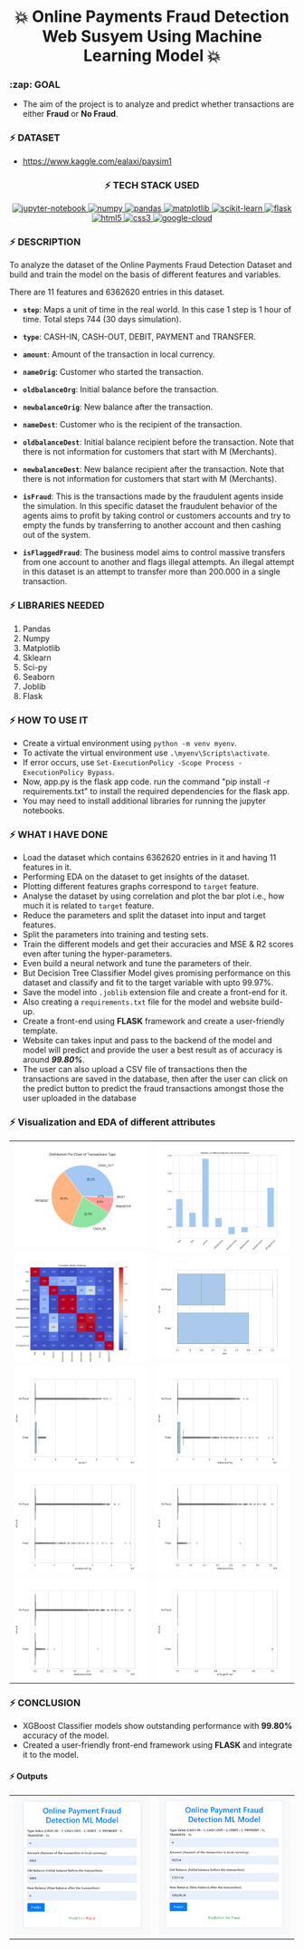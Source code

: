 <h1 align='center'>💥 Online Payments Fraud Detection Web Susyem Using Machine Learning Model 💥</h1>

<h3>:zap: GOAL</h3>

- The aim of the project is to analyze and predict whether transactions are either **Fraud** or **No Fraud**.

### :zap: **DATASET** 

- https://www.kaggle.com/ealaxi/paysim1

<div align='center'>

### :zap: **TECH STACK USED**

<a href="https://jupyter.org/" rel="noreferrer"> <img src="https://img.shields.io/badge/Jupyter-F37626.svg?&style=for-the-badge&logo=Jupyter&logoColor=white" alt="jupyter-notebook" /> </a>
<a href="https://https://numpy.pydata.org/" rel="noreferrer"> <img src="https://img.shields.io/badge/Numpy-777BB4?style=for-the-badge&logo=numpy&logoColor=white" alt="numpy" /> </a>
<a href="https://pandas.pydata.org/" rel="noreferrer"> <img src="https://img.shields.io/badge/Pandas-2C2D72?style=for-the-badge&logo=pandas&logoColor=white" alt="pandas" /> </a>
<a href="https://matplotlib.org/" rel="noreferrer"> <img src="https://img.shields.io/badge/Matplotlib-%23ffffff.svg?style=for-the-badge&logo=Matplotlib&logoColor=black" alt="matplotlib" /> </a>
<a href="https://scikit-learn.org/stable/" rel="noreferrer"> <img src="https://img.shields.io/badge/scikit_learn-F7931E?style=for-the-badge&logo=scikit-learn&logoColor=white" alt="scikit-learn" /> </a>
<a href="https://flask.palletsprojects.com/en/3.0.x/" rel="noreferrer"> <img src="https://img.shields.io/badge/flask-%23000.svg?style=for-the-badge&logo=flask&logoColor=white" alt="flask" /> </a>
<a href="https://www.w3schools.com/html/" rel="noreferrer"> <img src="https://img.shields.io/badge/html5-%23E34F26.svg?style=for-the-badge&logo=html5&logoColor=white" alt="html5" /> </a>
<a href="https://www.w3schools.com/css/" rel="noreferrer"> <img src="https://img.shields.io/badge/css3-%231572B6.svg?style=for-the-badge&logo=css3&logoColor=white" alt="css3" /> </a>
<a href="https://console.cloud.google.com/welcome?project=superb-tendril-373416" rel="noreferrer"> <img src="https://img.shields.io/badge/GoogleCloud-%234285F4.svg?style=for-the-badge&logo=google-cloud&logoColor=white" alt="google-cloud" /> </a>

</div>

### :zap: **DESCRIPTION**

To analyze the dataset of the Online Payments Fraud Detection Dataset and build and train the model on the basis of different features and variables.

There are 11 features and 6362620 entries in this dataset.

- **`step`**: Maps a unit of time in the real world. In this case 1 step is 1 hour of time. Total steps 744 (30 days simulation).

- **`type`**: CASH-IN, CASH-OUT, DEBIT, PAYMENT and TRANSFER.

- **`amount`**: Amount of the transaction in local currency.

- **`nameOrig`**: Customer who started the transaction.

- **`oldbalanceOrg`**: Initial balance before the transaction.

- **`newbalanceOrig`**: New balance after the transaction.

- **`nameDest`**: Customer who is the recipient of the transaction.

- **`oldbalanceDest`**: Initial balance recipient before the transaction. Note that there is not information for customers that start with M (Merchants).

- **`newbalanceDest`**: New balance recipient after the transaction. Note that there is not information for customers that start with M (Merchants).

- **`isFraud`**: This is the transactions made by the fraudulent agents inside the simulation. In this specific dataset the fraudulent behavior of the agents aims to profit by taking control or customers accounts and try to empty the funds by transferring to another account and then cashing out of the system.

- **`isFlaggedFraud`**: The business model aims to control massive transfers from one account to another and flags illegal attempts. An illegal attempt in this dataset is an attempt to transfer more than 200.000 in a single transaction.

### :zap: **LIBRARIES NEEDED**

1. Pandas
2. Numpy
3. Matplotlib
4. Sklearn
5. Sci-py
6. Seaborn
7. Joblib
8. Flask


### :zap: **HOW TO USE IT**

* Create a virtual environment using `python -m venv myenv`.
* To activate the virtual environment use `.\myenv\Scripts\activate`.
* If error occurs, use `Set-ExecutionPolicy -Scope Process -ExecutionPolicy Bypass`.
* Now, app.py is the flask app code. run the command "pip install -r requirements.txt" to install the required dependencies for the flask app.
* You may need to install additional libraries for running the jupyter notebooks.


### :zap: **WHAT I HAVE DONE**

* Load the dataset which contains 6362620 entries in it and having 11 features in it.
* Performing EDA on the dataset to get insights of the dataset.
* Plotting different features graphs correspond to `target` feature.
* Analyse the dataset by using correlation and plot the bar plot i.e., how much it is related to `target` feature.
* Reduce the parameters and split the dataset into input and target features.
* Split the parameters into training and testing sets.
* Train the different models and get their accuracies and MSE & R2 scores even after tuning the hyper-parameters.
* Even build a neural network and tune the parameters of their.
* But Decision Tree Classifier Model gives promising performance on this dataset and classify and fit to the target variable with upto 99.97%.
* Save the model into `.joblib` extension file and create a front-end for it.
* Also creating a `requirements.txt` file for the model and website build-up.
* Create a front-end using **FLASK** framework and create a user-friendly template.
* Website can takes input and pass to the backend of the model and model will predict and provide the user a best result as of accuracy is around ***99.80%***.
* The user can also upload a CSV file of transactions then the transactions are saved in the database, then after the user can click on the predict button to predict the fraud transactions amongst those the user uploaded in the database



### :zap: **Visualization and EDA of different attributes**

<table align='center'>
  <tr align='center'>
    <td align='center'>
      <img alt="graph" src="/static/images/pie_chart.png" >
    </td>
    <td align='center'>
      <img alt="graph" src="/static/images/target_correlation.png" >
    </td>
  </tr>

  <tr align='center'>
    <td align='center'>
      <img alt="heatmap" src="/static/images/correlation_heatmap.png" >
    </td>
    <td align='center'>
      <img alt="graph" src="/static/images/type_feature.png" >
    </td>
  </tr>

  <tr align='center'>
    <td align='center'>
      <img alt="graph" src="/static/images/amount_feature.png" >
    </td>
    <td align='center'>
      <img alt="graph" src="/static/images/oldbalanceOrg_feature.png" >
    </td>
  </tr>

  <tr align='center'>
    <td align='center'>
      <img alt="graph" src="/static/images/newbalanceOrig_feature.png" >
    </td>
    <td align='center'>
      <img alt="graph" src="/static/images/oldbalanceDest_feature.png" >
    </td>
  </tr>

  <tr align='center'>
    <td align='center'>
      <img alt="graph" src="/static/images/newbalanceDest_feature.png" >
    </td>
    <td align='center'>
      <img alt="graph" src="/static/images/isFlaggedFraud_feature.png" >
    </td>
  </tr>
</table>


### :zap: **CONCLUSION**

- XGBoost Classifier models show outstanding performance with **99.80%** accuracy of the model.
- Created a user-friendly front-end framework using **FLASK** and integrate it to the model.

#### :zap: **Outputs**

<table align='center'>
  <tr align='center'>
    <td align='center'>
      <img alt='Fraud' src='/static/images/Fraud.png' >
    </td>
    <td align='center'>
      <img alt='No-Fraud' src='/static/images/No-Fraud.png' >
    </td>
  </tr>
</table>